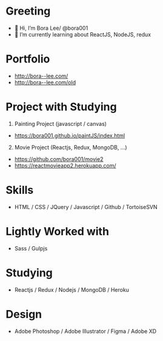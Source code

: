 # Greeting
- 👋 Hi, I’m Bora Lee/ @bora001
- 🌱 I’m currently learning about ReactJS, NodeJS, redux

# Portfolio
- http://bora--lee.com/
- http://bora--lee.com/old

# Project with Studying 
1. Painting Project (javascript / canvas)
- https://bora001.github.io/paintJS/index.html

2. Movie Project (Reactjs, Redux, MongoDB, ...)
- https://github.com/bora001/movie2
- https://reactmovieapp2.herokuapp.com/

# Skills
- HTML / CSS / JQuery / Javascript / Github / TortoiseSVN  

# Lightly Worked with
- Sass / Gulpjs

# Studying
- Reactjs / Redux / Nodejs / MongoDB / Heroku 

# Design
- Adobe Photoshop / Adobe Illustrator / Figma / Adobe XD
